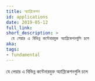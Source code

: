 ```yaml
---
title: অ্যাপ্লিকেশন
id: applications
date: 2019-05-12
full_link:
short_description: >
  যে লেয়ার এ বিভিন্ন কন্টেনারযুক্ত অ্যাপ্লিকেশনগুলি চলে
aka:
tags:
- fundamental
---
```

 যে লেয়ার এ বিভিন্ন কন্টেনারযুক্ত অ্যাপ্লিকেশনগুলি চলে
